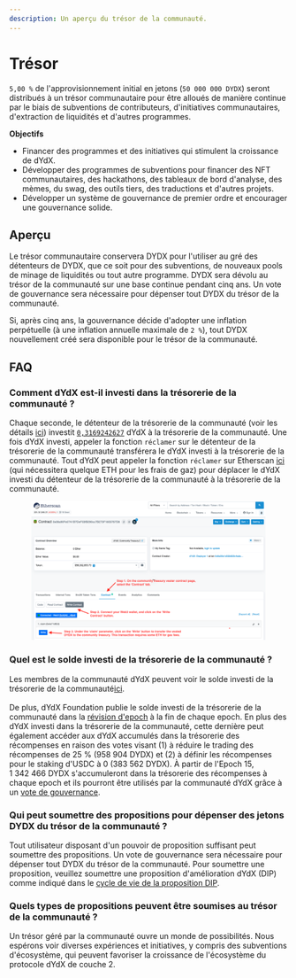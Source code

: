 ```yaml
---
description: Un aperçu du trésor de la communauté.
---
```


# Trésor

`5,00 %` de l'approvisionnement initial en jetons (`50 000 000 DYDX`) seront distribués à un trésor communautaire pour être alloués de manière continue par le biais de subventions de contributeurs, d'initiatives communautaires, d'extraction de liquidités et d'autres programmes.

**Objectifs**

* Financer des programmes et des initiatives qui stimulent la croissance de dYdX.
* Développer des programmes de subventions pour financer des NFT communautaires, des hackathons, des tableaux de bord d'analyse, des mèmes, du swag, des outils tiers, des traductions et d'autres projets.
* Développer un système de gouvernance de premier ordre et encourager une gouvernance solide.

## Aperçu

Le trésor communautaire conservera DYDX pour l'utiliser au gré des détenteurs de DYDX, que ce soit pour des subventions, de nouveaux pools de minage de liquidités ou tout autre programme. DYDX sera dévolu au trésor de la communauté sur une base continue pendant cinq ans. Un vote de gouvernance sera nécessaire pour dépenser tout DYDX du trésor de la communauté.

Si, après cinq ans, la gouvernance décide d'adopter une inflation perpétuelle (à une inflation annuelle maximale de `2 %`), tout DYDX nouvellement créé sera disponible pour le trésor de la communauté.

## FAQ

### Comment dYdX est-il investi dans la trésorerie de la communauté ?

Chaque seconde, le détenteur de la trésorerie de la communauté (voir les détails [ici](https://docs.dydx.community/dydx-governance/resources/technical-overview#governance-architecture-overview)) investit [`0,3169242627`](tel:03169242627) dYdX à la trésorerie de la communauté. Une fois dYdX investi, appeler la fonction `réclamer` sur le détenteur de la trésorerie de la communauté transférera le dYdX investi à la trésorerie de la communauté. Tout dYdX peut appeler la fonction `réclamer` sur Etherscan [ici](https://etherscan.io/address/0x08a90Fe0741B7DeF03fB290cc7B273F1855767D8#writeContract) (qui nécessitera quelque ETH pour les frais de gaz) pour déplacer le dYdX investi du détenteur de la trésorerie de la communauté à la trésorerie de la communauté.

<figure><img src="../.gitbook/assets/claim-function-CT-vester.png" alt=""><figcaption></figcaption></figure>

### Quel est le solde investi de la trésorerie de la communauté ?

Les membres de la communauté dYdX peuvent voir le solde investi de la trésorerie de la communauté[ici](https://dydx.shippooor.xyz/). \
\
 De plus, dYdX Foundation publie le solde investi de la trésorerie de la communauté dans la [révision d'epoch](https://dydx.foundation/blog) à la fin de chaque epoch. En plus des dYdX investi dans la trésorerie de la communauté, cette dernière peut également accéder aux dYdX accumulés dans la trésorerie des récompenses en raison des votes visant (1) à réduire le trading des récompenses de 25 % (958 904 DYDX) et (2) à définir les récompenses pour le staking d'USDC à 0 (383 562 DYDX). À partir de l'Epoch 15, 1 342 466 DYDX s'accumuleront dans la trésorerie des récompenses à chaque epoch et ils pourront être utilisés par la communauté dYdX grâce à un [vote de gouvernance](https://docs.dydx.community/dydx-governance/voting-and-governance/governance-parameters).

### Qui peut soumettre des propositions pour dépenser des jetons DYDX du trésor de la communauté ?

Tout utilisateur disposant d'un pouvoir de proposition suffisant peut soumettre des propositions. Un vote de gouvernance sera nécessaire pour dépenser tout DYDX du trésor de la communauté. Pour soumettre une proposition, veuillez soumettre une proposition d'amélioration dYdX (DIP) comme indiqué dans le [cycle de vie de la proposition DIP](../voting-and-governance/dip-proposal-lifecycle.md).

### Quels types de propositions peuvent être soumises au trésor de la communauté ?

Un trésor géré par la communauté ouvre un monde de possibilités. Nous espérons voir diverses expériences et initiatives, y compris des subventions d'écosystème, qui peuvent favoriser la croissance de l'écosystème du protocole dYdX de couche 2.
